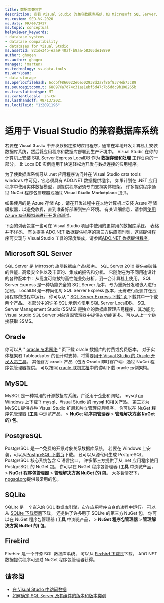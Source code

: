 ```yaml
---
title: 数据库兼容性
description: 查看 Visual Studio 的兼容数据库系统，如 Microsoft SQL Server、Oracle、MySQL、PostgreSQL、SQLite 和 Firebird。
ms.custom: SEO-VS-2020
ms.date: 09/06/2017
ms.topic: conceptual
helpviewer_keywords:
- database systems
- database compatibility
- databases for Visual Studio
ms.assetid: 821de34b-eaa9-40af-b9aa-b8305de16899
author: ghogen
ms.author: ghogen
manager: jmartens
ms.technology: vs-data-tools
ms.workload:
- data-storage
ms.openlocfilehash: 6ccbf0866022e6e602938d2a5f86f8374eb73c89
ms.sourcegitcommit: 68897da7d74c31ae1ebf5d47c7b5ddc9b108265b
ms.translationtype: MT
ms.contentlocale: zh-CN
ms.lasthandoff: 08/13/2021
ms.locfileid: "122091196"
---
```

# <a name="compatible-database-systems-for-visual-studio"></a>适用于 Visual Studio 的兼容数据库系统

若要在 Visual Studio 中开发数据连接的应用程序，通常在本地开发计算机上安装数据库系统，然后将应用程序和数据库部署到生产环境中。 Visual Studio 在你的计算机上安装 SQL Server Express LocalDB 作为 **数据存储和处理** 工作负荷的一部分。 此 LocalDB 实例适用于快速轻松地开发与数据连接的应用程序。

为了使数据库系统可从 .net 应用程序访问并在 Visual Studio data tools windows 中可见，它必须具有 ADO.NET 数据提供程序。 如果计划在 .NET 应用程序中使用实体数据模型，则提供程序必须专门支持实体框架。 许多提供程序通过 NuGet 程序包管理器或通过 Visual Studio Marketplace 提供。

如果使用的是 Azure 存储 Api，请在开发过程中在本地计算机上安装 Azure 存储模拟器，以避免收费，直到准备好部署到生产环境。 有关详细信息，请参阅[使用 Azure 存储模拟器进行开发和测试](/azure/storage/common/storage-use-emulator)。

下面的列表包含一些可在 Visual Studio 项目中使用的更常用的数据库系统。 表格并不详尽。 有关提供 ADO.NET 数据提供程序的第三方供应商列表，这些提供程序可实现与 Visual Studio 工具的深度集成，请参阅[ADO.NET 数据提供程序](/dotnet/framework/data/adonet/data-providers)。

## <a name="microsoft-sql-server"></a>Microsoft SQL Server

SQL Server 是 Microsoft 旗舰数据库产品/服务。 SQL Server 2016 提供突破性的性能、高级安全性以及丰富的、集成的报告和分析。 它随附在为不同用途设计的各种版本中：从高度可缩放的高性能业务分析，到一台计算机上使用。 SQL Server Express 是一种功能齐全的 SQL Server 版本，专为重新分发和嵌入进行定制。  LocalDB 是一种简化的 SQL Server Express 版本，无需进行配置并在应用程序的进程中运行。 你可以从 " [SQL Server Express 下载" 页](https://www.microsoft.com/sql-server/sql-server-editions-express)下载其中一个或两个产品。 本部分中的许多 SQL 示例均使用 SQL Server LocalDB。 SQL Server Management Studio (SSMS) 是独立的数据库管理应用程序，其功能比 Visual Studio SQL Server 对象资源管理器中提供的功能更多。 可以从上一个链接获取 SSMS。

## <a name="oracle"></a>Oracle

你可以从 " [oracle 技术网络](https://www.oracle.com/database/technologies/oracle-database-software-downloads.html) " 页下载 oracle 数据库的付费或免费版本。 对于实体框架和 Tableadapter 的设计时支持，将需要[用于 Visual Studio 的 Oracle 开发人员工具](https://www.oracle.com/database/technologies/developer-tools/visual-studio/)。 其他官方 oracle 产品（包括 Oracle 即时客户端）通过 NuGet 程序包管理器提供。 可以按照 [oracle 联机文档](https://docs.oracle.com/cd/E11882_01/server.112/e10831/toc.htm)中的说明下载 oracle 示例架构。

## <a name="mysql"></a>MySQL

MySQL 是一种常用的开源数据库系统，广泛用于企业和网站。 mysql [on Windows 上](https://www.mysql.com/why-mysql/windows/)下载了 mysql、Visual Studio 的 mysql 和相关产品。 第三方为 MySQL 提供各种 Visual Studio 扩展和独立管理应用程序。 你可以在 NuGet 程序包管理器 (**工具** 中浏览产品，  >  **NuGet 程序包管理器**  >  **管理解决方案 NuGet 的) 包**。

## <a name="postgresql"></a>PostgreSQL

PostgreSQL 是一个免费的开源对象关系数据库系统。 若要在 Windows 上安装，可以从[PostgreSQL 下载页](https://www.postgresql.org/download/windows/)下载。 还可以从源代码生成 PostgreSQL。 PostgreSQL 核心系统包含 C 语言接口。 许多第三方提供了从 .net 应用程序使用 PostgreSQL 的 NuGet 包。 你可以在 NuGet 程序包管理器 (**工具** 中浏览产品，  >  **NuGet 程序包管理器**  >  **管理解决方案 NuGet 的) 包**。 大多数情况下， [npgsql.org](http://www.npgsql.org)提供最常用的包。

## <a name="sqlite"></a>SQLite

SQLite 是一个嵌入的 SQL 数据库引擎，它在应用程序自身的进程中运行。 可以从 [SQLite 下载页面](https://www.sqlite.org/download.html)下载。 还提供了许多用于 SQLite 的第三方 NuGet 包。 你可以在 NuGet 程序包管理器 (**工具** 中浏览产品，  >  **NuGet 程序包管理器**  >  **管理解决方案 NuGet 的) 包**。

## <a name="firebird"></a>Firebird

Firebird 是一个开源 SQL 数据库系统。 可以从 [Firebird 下载页](http://firebirdsql.org/en/downloads/)下载。 ADO.NET 数据提供程序可通过 NuGet 程序包管理器获得。

## <a name="see-also"></a>请参阅

- [在 Visual Studio 中访问数据](../data-tools/accessing-data-in-visual-studio.md)
- [如何确定 SQL Server 及其组件的版本和版本类别](https://support.microsoft.com/help/321185/how-to-determine-the-version-edition-and-update-level-of-sql-server-an)
